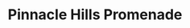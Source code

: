 ---
title: "Pinnacle Hills Promenade"
url: /rogers/pinnacle-hills-promenade-promenade-boulevard-5/
shop: Einkaufszentrum
---